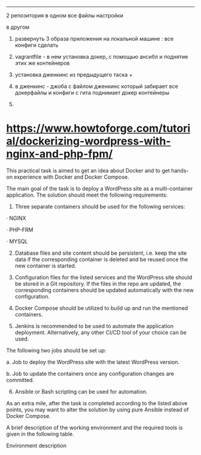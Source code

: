 ---

2 репозитория в одном все файлы настройки 

в другом 


1. развернуть 3 образа приложения на локaльной машине : все конфиги сделать 

2. vagrantfile - в нем установка докер, с помощью ансибл и поднятие этих же контейнеров 


4. установка дженкинс из предыдущего таска + 

5. в дженкинс - джоба с файлом дженкинс 
который забирает все докерфайлы и конфиги с гита
поднимает докер контейнеры

6. 




# https://www.howtoforge.com/tutorial/dockerizing-wordpress-with-nginx-and-php-fpm/


This practical task is aimed to get an idea about Docker and to get hands-on experience with Docker and Docker Compose.

The main goal of the task is to deploy a WordPress site as a multi-container application. The solution should meet the following requirements:

1. Three separate containers should be used for the following services:

· NGINX

· PHP-FRM

· MYSQL

2. Database files and site content should be persistent, i.e. keep the site data if the corresponding container is deleted and be reused once the new container is started.

3. Configuration files for the listed services and the WordPress site should be stored in a Git repository. If the files in the repo are updated, the corresponding containers should be updated automatically with the new configuration.

4. Docker Compose should be utilized to build up and run the mentioned containers.

5. Jenkins is recommended to be used to automate the application deployment. Alternatively, any other CI/CD tool of your choice can be used.

The following two jobs should be set up:

a. Job to deploy the WordPress site with the latest WordPress version.

b. Job to update the containers once any configuration changes are committed.

6. Ansible or Bash scripting can be used for automation.

As an extra mile, after the task is completed according to the listed above points, you may want to alter the solution by using pure Ansible instead of Docker Compose.

A brief description of the working environment and the required tools is given in the following table.

Environment description

